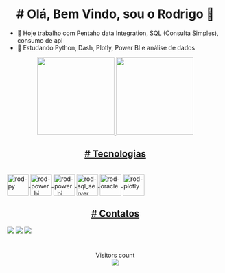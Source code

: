  <h1 align="center"># Olá, Bem Vindo, sou o Rodrigo 👋</h1>


- 🔭 Hoje trabalho com Pentaho data Integration, SQL (Consulta Simples), consumo de api
- 🌱 Estudando Python, Dash, Plotly,  Power BI e  análise de dados

<div align="center">
  <a href="https://github.com/rodrigorocha1">
  <img height="180em" src="https://github-readme-stats.vercel.app/api?username=rodrigorocha1&show_icons=true&theme=dracula&include_all_commits=true&count_private=true&locale=pt-br"/>
  <img height="180em" src="https://github-readme-stats.vercel.app/api/top-langs/?username=rodrigorocha1&layout=compact&langs_count=7&theme=dracula&locale=pt-br"/>
</div>

<h2 align="center"># Tecnologias</h1>
<div style="display: inline_block"><br>
  <img align="center" alt="rod-py" height="50" width="50" src="https://cdn.jsdelivr.net/gh/devicons/devicon/icons/python/python-original.svg">
  <img align="center" alt="rod-power_bi" height="50" width="50" src="https://github.com/microsoft/PowerBI-Icons/raw/main/PNG/Power-BI.png">
  <img align="center" alt="rod-power_bi" height="50" width="50" src="https://yt3.ggpht.com/ytc/AMLnZu-zHYbfICJDEel0ighDFOcAN4KklMhvHzwaLlbg=s900-c-k-c0x00ffffff-no-rj">
  <img align="center" alt="rod-sql_server" height="50" width="50" src="https://www.freeiconspng.com/uploads/sql-server-icon-png-8.png">
  <img align="center" alt="rod-oracle" height="50" width="50" src="https://cdn.jsdelivr.net/gh/devicons/devicon/icons/oracle/oracle-original.svg">
 <img align="center" alt="rod-plotly" height="50" width="50" src="https://www.vectorlogo.zone/logos/plot_ly/plot_ly-official.svg">
</div>


<h2 align="center"># Contatos</h1>
<a href="https://www.dadosinfo.com.br/pagina-inicial" target="_blank"><img src="https://img.shields.io/badge/website-000000?style=for-the-badge&logo=About.me&logoColor=white" target="_blank"></a> 
<a href="https://www.linkedin.com/in/rodrigo-rocha-dados/" target="_blank"><img src="https://img.shields.io/badge/-LinkedIn-%230077B5?style=for-the-badge&logo=linkedin&logoColor=white" target="_blank"></a> 
 <a href = "mailto:silva.rodrigo31@gmail.com"><img src="https://img.shields.io/badge/Gmail-D14836?style=for-the-badge&logo=gmail&logoColor=white" target="_blank"></a>
 
 #
 
 <p align="center"> 
  Visitors count<br>
  <img src="https://profile-counter.glitch.me/rodrigorocha1/count.svg" />
</p>

 
